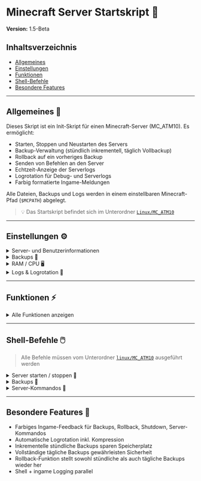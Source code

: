 # Minecraft Server Startskript 🚀

**Version:** 1.5-Beta

## Inhaltsverzeichnis
- [Allgemeines](#allgemeines)
- [Einstellungen](#einstellungen)
- [Funktionen](#funktionen)
- [Shell-Befehle](#shell-befehle)
- [Besondere Features](#besondere-features)

---

## Allgemeines 📝
Dieses Skript ist ein Init-Skript für einen Minecraft-Server (MC_ATM10). Es ermöglicht:

- Starten, Stoppen und Neustarten des Servers  
- Backup-Verwaltung (stündlich inkrementell, täglich Vollbackup)  
- Rollback auf ein vorheriges Backup  
- Senden von Befehlen an den Server  
- Echtzeit-Anzeige der Serverlogs  
- Logrotation für Debug- und Serverlogs  
- Farbig formatierte Ingame-Meldungen  

Alle Dateien, Backups und Logs werden in einem einstellbaren Minecraft-Pfad (`$MCPATH`) abgelegt.

> 💡 Das Startskript befindet sich im Unterordner [`Linux/MC_ATM10`](Linux/MC_ATM10)

---

## Einstellungen ⚙️
<details>
<summary>Server- und Benutzerinformationen</summary>

| Variable        | Beschreibung |
|-----------------|--------------|
| `SERVICE`       | Name des Server-Startskripts oder der JAR-Datei (`MC_ATM10`) |
| `SCREENNAME`    | Name der Screen-Session (`MC_ATM10`) |
| `USERNAME`      | Linux-User unter dem der Server läuft (`mc`) |
| `SERVER_NAME`   | Name, der in Ingame-Meldungen angezeigt wird (`Taracraft`) |
| `WORLD`         | Name der Minecraft-Welt (`Tara`) |
| `MCPATH`        | Root-Pfad des Servers (`/home/mc/ATM10/`) |

</details>

<details>
<summary>Backups 💾</summary>

| Variable               | Beschreibung |
|------------------------|--------------|
| `BACKUPPATH_HOURLY`    | Pfad für stündliche Backups |
| `BACKUPPATH_DAILY`     | Pfad für tägliche Backups |

</details>

<details>
<summary>RAM / CPU 🖥️</summary>

- `MINHEAP`, `MAXHEAP`, `CPU_COUNT`

</details>

<details>
<summary>Logs & Logrotation 📂</summary>

| Variable                     | Beschreibung |
|-------------------------------|--------------|
| `LOGS_DIR`                    | `$MCPATH/logs` |
| `DEBUG_LOG`                   | `debug.log` im Minecraft-Log-Verzeichnis |
| `DEBUG_LOG_RETENTION_DAYS`    | Alte Debug-Logs nach X Tagen löschen |
| `SERVER_LOG_RETENTION_DAYS`   | Alte Server-Logs nach X Tagen löschen |

</details>

---

## Funktionen ⚡
<details>
<summary>Alle Funktionen anzeigen</summary>

### a) Helpers 🛠️
- `log()`: schreibt sowohl in die Shell als auch optional in `debug.log`  
- `as_user()`: führt Befehle als Minecraft-Benutzer aus  
- `mc_tell(color, msg)`: sendet farbige Nachrichten an alle Spieler ingame  
- `ensure_dir(path, label)`: prüft, ob ein Verzeichnis existiert, erstellbar und beschreibbar ist  

### b) Serververwaltung 🖥️
- `mc_start()`: Startet den Server in einer Screen-Session  
- `mc_stop()`: Stoppt den Server sauber, inkl. Countdown, speichert die Welt  
- `mc_saveoff() / mc_saveon()`: Schaltet die Welt auf Read-Only bzw. wieder Read-Write  

### c) Backups 💾
<details>
<summary>Stündlich (inkrementell) ⏰</summary>

- `mc_backup_hourly()`  
  - Nutzt `tar --listed-incremental` mit Snapshot-Datei (`*.snar`)  
  - Komprimiert mit `gzip`  
  - Alte Backups >24h werden gelöscht  
  - Meldungen ingame und in Shell

</details>

<details>
<summary>Täglich (Vollbackup) 📅</summary>

- `mc_backup_daily()`  
  - Vollbackup der Welt + Serverdateien  
  - Komprimiert mit `gzip`  
  - Alte Backups >30 Tage werden gelöscht  
  - Meldungen ingame und in Shell

</details>

<details>
<summary>Backup Wrapper 🔄</summary>

- `mc_backup()`: führt Logrotation durch (`rotate_logs`), stündliches Backup, prüft tägliches Backup

</details>

### d) Rollback ↩️
<details>
<summary>Rollback-Funktion</summary>

- `mc_rollback()`: interaktive Auswahl des Backups  
  - Stoppt Server, entpackt Backup, startet Server wieder  
  - Meldungen ingame und in Shell

</details>

### e) Logrotation 📂
<details>
<summary>Logs rotieren</summary>

- `rotate_logs()`: komprimiert `debug.log` und alle `.log` im Minecraft-Log-Verzeichnis nach Datum (`YYYY-MM-DD.log.gz`)  
- Alte Logs werden automatisch nach konfigurierten Tagen gelöscht

</details>

### f) Server-Kommandos 💬
<details>
<summary>Server-Kommandos</summary>

- `mc_command("command")`: sendet Befehle an die Screen-Session (`/say Hello`)  
- `mc_listen()`: Echtzeit-Tail der `latest.log`

</details>

</details>

---

## Shell-Befehle 🖱️
> Alle Befehle müssen vom Unterordner [`linux/MC_ATM10`](linux/MC_ATM10) ausgeführt werden

<details>
<summary>Server starten / stoppen 🚀</summary>

| Befehl  | Beschreibung |
|---------|--------------|
| `./MC_ATM10 start` | Startet den Server |
| `./MC_ATM10 stop`  | Stoppt den Server sauber |
| `./MC_ATM10 restart` | Stoppt und startet den Server |
| `./MC_ATM10 status` | Prüft, ob der Server läuft |

</details>

<details>
<summary>Backups 💾</summary>

| Befehl  | Beschreibung |
|---------|--------------|
| `./MC_ATM10 backup` | Führt stündliches + tägliches Backup aus |
| `./MC_ATM10 rollback` | Interaktive Wiederherstellung eines Backups |

</details>

<details>
<summary>Server-Kommandos 💬</summary>

| Befehl                | Beschreibung |
|-----------------------|--------------|
| `./MC_ATM10 command "..."` | Sendet einen Befehl ingame |
| `./MC_ATM10 listen`        | Echtzeit-Tail der Serverlogs |

</details>

---

## Besondere Features 🌟
- Farbiges Ingame-Feedback für Backups, Rollback, Shutdown, Server-Kommandos  
- Automatische Logrotation inkl. Kompression  
- Inkrementelle stündliche Backups sparen Speicherplatz  
- Vollständige tägliche Backups gewährleisten Sicherheit  
- Rollback-Funktion stellt sowohl stündliche als auch tägliche Backups wieder her  
- Shell + ingame Logging parallel
